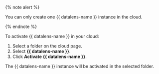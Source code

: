 {% note alert %}

You can only create one {{ datalens-name }} instance in the cloud.

{% endnote %}

To activate {{ datalens-name }} in your cloud:

1. Select a folder on the cloud page.
1. Select **{{ datalens-name }}**.
1. Click **Activate {{ datalens-name }}**.

The {{ datalens-name }} instance will be activated in the selected folder.

